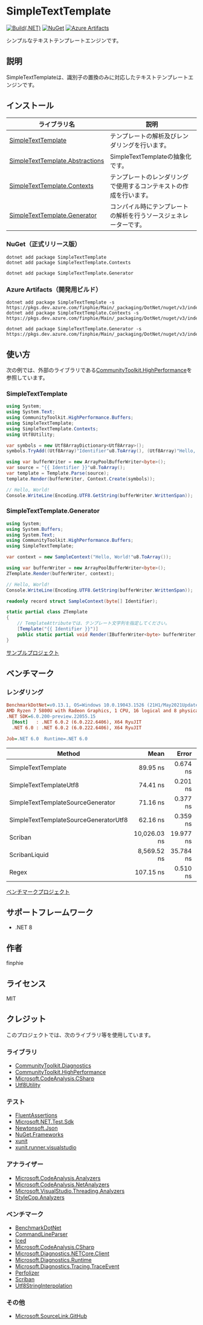 # SimpleTextTemplate

[![Build(.NET)](https://github.com/finphie/SimpleTextTemplate/actions/workflows/build-dotnet.yml/badge.svg)](https://github.com/finphie/SimpleTextTemplate/actions/workflows/build-dotnet.yml)
[![NuGet](https://img.shields.io/nuget/v/SimpleTextTemplate?color=0078d4&label=NuGet)](https://www.nuget.org/packages/SimpleTextTemplate/)
[![Azure Artifacts](https://feeds.dev.azure.com/finphie/7af9aa4d-c550-43af-87a5-01539b2d9934/_apis/public/Packaging/Feeds/18cbb017-6f1d-41eb-b9a5-a6dbf411e3f7/Packages/07a7dc27-e20d-42fd-b8a6-5a219205bf87/Badge)](https://dev.azure.com/finphie/Main/_packaging?_a=package&feed=18cbb017-6f1d-41eb-b9a5-a6dbf411e3f7&package=07a7dc27-e20d-42fd-b8a6-5a219205bf87&preferRelease=true)

シンプルなテキストテンプレートエンジンです。

## 説明

SimpleTextTemplateは、識別子の置換のみに対応したテキストテンプレートエンジンです。

## インストール

ライブラリ名|説明
-|-
[SimpleTextTemplate](https://www.nuget.org/packages/SimpleTextTemplate/)|テンプレートの解析及びレンダリングを行います。
[SimpleTextTemplate.Abstractions](https://www.nuget.org/packages/SimpleTextTemplate/)|SimpleTextTemplateの抽象化です。
[SimpleTextTemplate.Contexts](https://www.nuget.org/packages/SimpleTextTemplate.Contexts/)|テンプレートのレンダリングで使用するコンテキストの作成を行います。
[SimpleTextTemplate.Generator](https://www.nuget.org/packages/SimpleTextTemplate.Generator/)|コンパイル時にテンプレートの解析を行うソースジェネレーターです。

### NuGet（正式リリース版）

```shell
dotnet add package SimpleTextTemplate
dotnet add package SimpleTextTemplate.Contexts
```

```shell
dotnet add package SimpleTextTemplate.Generator
```

### Azure Artifacts（開発用ビルド）

```shell
dotnet add package SimpleTextTemplate -s https://pkgs.dev.azure.com/finphie/Main/_packaging/DotNet/nuget/v3/index.json
dotnet add package SimpleTextTemplate.Contexts -s https://pkgs.dev.azure.com/finphie/Main/_packaging/DotNet/nuget/v3/index.json
```

```shell
dotnet add package SimpleTextTemplate.Generator -s https://pkgs.dev.azure.com/finphie/Main/_packaging/DotNet/nuget/v3/index.json
```

## 使い方

次の例では、外部のライブラリである[CommunityToolkit.HighPerformance](https://www.nuget.org/packages/CommunityToolkit.HighPerformance/)を参照しています。

### SimpleTextTemplate

```csharp
using System;
using System.Text;
using CommunityToolkit.HighPerformance.Buffers;
using SimpleTextTemplate;
using SimpleTextTemplate.Contexts;
using Utf8Utility;

var symbols = new Utf8ArrayDictionary<Utf8Array>();
symbols.TryAdd((Utf8Array)"Identifier"u8.ToArray(), (Utf8Array)"Hello, World!"u8.ToArray());

using var bufferWriter = new ArrayPoolBufferWriter<byte>();
var source = "{{ Identifier }}"u8.ToArray();
var template = Template.Parse(source);
template.Render(bufferWriter, Context.Create(symbols));

// Hello, World!
Console.WriteLine(Encoding.UTF8.GetString(bufferWriter.WrittenSpan));
```

### SimpleTextTemplate.Generator

```csharp
using System;
using System.Buffers;
using System.Text;
using CommunityToolkit.HighPerformance.Buffers;
using SimpleTextTemplate;

var context = new SampleContext("Hello, World!"u8.ToArray());

using var bufferWriter = new ArrayPoolBufferWriter<byte>();
ZTemplate.Render(bufferWriter, context);

// Hello, World!
Console.WriteLine(Encoding.UTF8.GetString(bufferWriter.WrittenSpan));

readonly record struct SampleContext(byte[] Identifier);

static partial class ZTemplate
{
    // TemplateAttributeでは、テンプレート文字列を指定してください。
    [Template("{{ Identifier }}")]  
    public static partial void Render(IBufferWriter<byte> bufferWriter, SampleContext context);
}
```

[サンプルプロジェクト](https://github.com/finphie/SimpleTextTemplate/tree/main/Source/SimpleTextTemplate.Sample)

## ベンチマーク

### レンダリング

``` ini
BenchmarkDotNet=v0.13.1, OS=Windows 10.0.19043.1526 (21H1/May2021Update)
AMD Ryzen 7 5800U with Radeon Graphics, 1 CPU, 16 logical and 8 physical cores
.NET SDK=6.0.200-preview.22055.15
  [Host]   : .NET 6.0.2 (6.0.222.6406), X64 RyuJIT
  .NET 6.0 : .NET 6.0.2 (6.0.222.6406), X64 RyuJIT

Job=.NET 6.0  Runtime=.NET 6.0  
```

|                                Method |         Mean |     Error |    StdDev |  Ratio | RatioSD |  Gen 0 |  Gen 1 | Allocated |
|-------------------------------------- |-------------:|----------:|----------:|-------:|--------:|-------:|-------:|----------:|
|                    SimpleTextTemplate |     89.95 ns |  0.674 ns |  0.631 ns |   1.45 |    0.01 | 0.0105 |      - |      88 B |
|                SimpleTextTemplateUtf8 |     74.41 ns |  0.201 ns |  0.188 ns |   1.20 |    0.01 | 0.0095 |      - |      80 B |
|     SimpleTextTemplateSourceGenerator |     71.16 ns |  0.377 ns |  0.352 ns |   1.14 |    0.01 | 0.0105 |      - |      88 B |
| SimpleTextTemplateSourceGeneratorUtf8 |     62.16 ns |  0.359 ns |  0.336 ns |   1.00 |    0.00 | 0.0095 |      - |      80 B |
|                               Scriban | 10,026.03 ns | 19.977 ns | 18.686 ns | 161.31 |    0.87 | 3.6469 | 0.3204 |  30,542 B |
|                         ScribanLiquid |  8,569.52 ns | 35.784 ns | 31.721 ns | 137.92 |    0.78 | 3.9368 | 0.3662 |  32,952 B |
|                                 Regex |    107.15 ns |  0.510 ns |  0.477 ns |   1.72 |    0.01 | 0.0057 |      - |      48 B |

[ベンチマークプロジェクト](https://github.com/finphie/SimpleTextTemplate/tree/main/Source/SimpleTextTemplate.Benchmarks)

## サポートフレームワーク

- .NET 8

## 作者

finphie

## ライセンス

MIT

## クレジット

このプロジェクトでは、次のライブラリ等を使用しています。

### ライブラリ

- [CommunityToolkit.Diagnostics](https://github.com/CommunityToolkit/dotnet)
- [CommunityToolkit.HighPerformance](https://github.com/CommunityToolkit/dotnet)
- [Microsoft.CodeAnalysis.CSharp](https://github.com/dotnet/roslyn)
- [Utf8Utility](https://github.com/finphie/Utf8Utility)

### テスト

- [FluentAssertions](https://github.com/fluentassertions/fluentassertions)
- [Microsoft.NET.Test.Sdk](https://github.com/microsoft/vstest)
- [Newtonsoft.Json](https://github.com/JamesNK/Newtonsoft.Json)
- [NuGet.Frameworks](https://github.com/NuGet/NuGet.Client)
- [xunit](https://github.com/xunit/xunit)
- [xunit.runner.visualstudio](https://github.com/xunit/visualstudio.xunit)

### アナライザー

- [Microsoft.CodeAnalysis.Analyzers](https://github.com/dotnet/roslyn-analyzers)
- [Microsoft.CodeAnalysis.NetAnalyzers](https://github.com/dotnet/roslyn-analyzers)
- [Microsoft.VisualStudio.Threading.Analyzers](https://github.com/Microsoft/vs-threading)
- [StyleCop.Analyzers](https://github.com/DotNetAnalyzers/StyleCopAnalyzers)

### ベンチマーク

- [BenchmarkDotNet](https://github.com/dotnet/BenchmarkDotNet)
- [CommandLineParser](https://github.com/commandlineparser/commandline)
- [Iced](https://github.com/icedland/iced)
- [Microsoft.CodeAnalysis.CSharp](https://github.com/dotnet/roslyn)
- [Microsoft.Diagnostics.NETCore.Client](https://github.com/dotnet/diagnostics)
- [Microsoft.Diagnostics.Runtime](https://github.com/Microsoft/clrmd)
- [Microsoft.Diagnostics.Tracing.TraceEvent](https://github.com/Microsoft/perfview)
- [Perfolizer](https://github.com/AndreyAkinshin/perfolizer)
- [Scriban](https://github.com/scriban/scriban)
- [Utf8StringInterpolation](https://github.com/Cysharp/Utf8StringInterpolation)

### その他

- [Microsoft.SourceLink.GitHub](https://github.com/dotnet/sourcelink)
